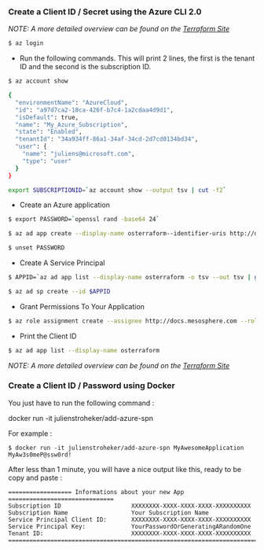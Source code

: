 ### Create a Client ID / Secret using the Azure CLI 2.0

*NOTE: A more detailed overview can be found on the [Terraform Site](https://www.terraform.io/docs/providers/azurerm/index.html)*

```bash
$ az login
```

* Run the following commands. This will print 2 lines, the first is the tenant ID and the second is the subscription ID.

```bash
$ az account show

{
  "environmentName": "AzureCloud",
  "id": "a97d7ca2-18ca-426f-b7c4-1a2cdaa4d9d1",
  "isDefault": true,
  "name": "My_Azure_Subscription",
  "state": "Enabled",
  "tenantId": "34a934ff-86a1-34af-34cd-2d7cd0134bd34",
  "user": {
    "name": "juliens@microsoft.com",
    "type": "user"
  }
}

export SUBSCRIPTIONID=`az account show --output tsv | cut -f2`

```

* Create an Azure application 

```bash
$ export PASSWORD=`openssl rand -base64 24`

$ az ad app create --display-name osterraform--identifier-uris http://docs.mesosphere.com --homepage http://www.mesosphere.com --password $PASSWORD

$ unset PASSWORD
```

* Create A Service Principal

```bash
$ APPID=`az ad app list --display-name osterraform -o tsv --out tsv | grep os | cut -f1`

$ az ad sp create --id $APPID
```

* Grant Permissions To Your Application

```bash
$ az role assignment create --assignee http://docs.mesosphere.com --role "Owner" --scope /subscriptions/$SUBSCRIPTIONID

```

* Print the Client ID

```bash
$ az ad app list --display-name osterraform
```

*NOTE: A more detailed overview can be found on the [Terraform Site](https://www.terraform.io/docs/providers/azurerm/index.html)*

### Create a Client ID / Password using Docker

You just have to run the following command :

docker run -it julienstroheker/add-azure-spn <NameApp> <PasswordApp>

For example :

```$ docker run -it julienstroheker/add-azure-spn MyAwesomeApplication MyAw3s0meP@ssw0rd!```

After less than 1 minute, you will have a nice output like this, ready to be copy and paste :

```
================== Informations about your new App ==============================
Subscription ID                    XXXXXXXX-XXXX-XXXX-XXXX-XXXXXXXXXX
Subscription Name                  Your Subscription Name
Service Principal Client ID:       XXXXXXXX-XXXX-XXXX-XXXX-XXXXXXXXXX
Service Principal Key:             YourPasswordOrGeneratingARandomOne
Tenant ID:                         XXXXXXXX-XXXX-XXXX-XXXX-XXXXXXXXXX
=================================================================================
```